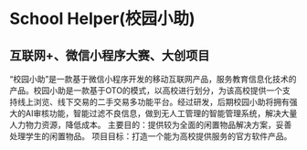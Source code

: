 # School Helper(校园小助)
## 互联网+、微信小程序大赛、大创项目

“校园小助”是一款基于微信小程序开发的移动互联网产品，服务教育信息化技术的产品。校园小助是一款基于OTO的模式，以高校进行划分，为该高校提供一个支持线上浏览、线下交易的二手交易多功能平台。经过研发，后期校园小助将拥有强大的AI审核功能，智能过滤不良信息，做到无人工管理的智能管理系统，解决大量人力物力资源，降低成本。
主要目的：提供较为全面的闲置物品解决方案，妥善处理学生的闲置物品。
项目目标：打造一个能为高校提供服务的官方软件产品。


